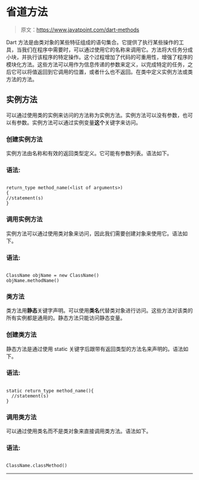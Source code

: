 # 省道方法

> 原文：<https://www.javatpoint.com/dart-methods>

Dart 方法是由类对象的某些特征组成的语句集合。它提供了执行某些操作的工具，当我们在程序中需要时，可以通过使用它的名称来调用它。方法将大任务分成小块，并执行该程序的特定操作。这个过程增加了代码的可重用性，增强了程序的模块化方法。这些方法可以用作为信息传递的参数来定义，以完成特定的任务，之后它可以将值返回到它调用的位置，或者什么也不返回。在类中定义实例方法或类方法的方法。

## 实例方法

可以通过使用类的实例来访问的方法称为实例方法。实例方法可以没有参数，也可以有参数。实例方法可以通过实例变量**这个**关键字来访问。

### 创建实例方法

实例方法由名称和有效的返回类型定义。它可能有参数列表。语法如下。

### 语法:

```

return_type method_name(<list of arguments>) 
{
//statement(s)
}

```

### 调用实例方法

实例方法可以通过使用类对象来访问，因此我们需要创建对象来使用它。语法如下。

### 语法:

```

ClassName objName = new ClassName()
objName.methodName()

```

### 类方法

类方法用**静态**关键字声明。可以使用**类名**代替类对象进行访问。这些方法对该类的所有实例都是通用的。静态方法只能访问静态变量。

### 创建类方法

静态方法是通过使用 static 关键字后跟带有返回类型的方法名来声明的。语法如下。

### 语法:

```

static return_type method_name(){
  //statement(s)
}

```

### 调用类方法

可以通过使用类名而不是类对象来直接调用类方法。语法如下。

### 语法:

```

ClassName.classMethod()

```

* * *